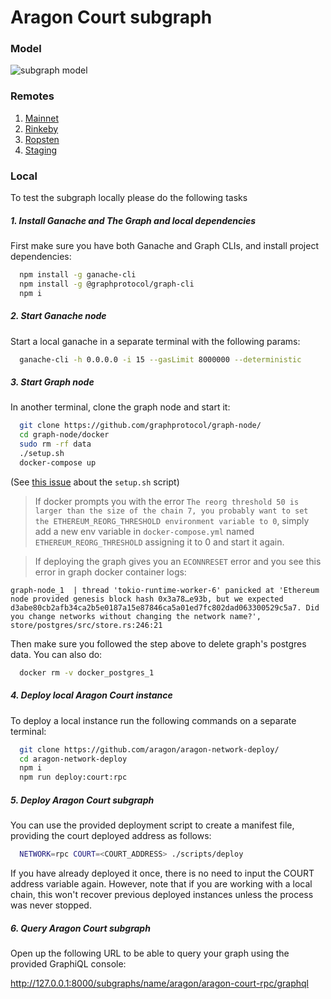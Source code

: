# Aragon Court subgraph

### Model

![subgraph model](./model.png)

### Remotes

1. [Mainnet](https://thegraph.com/explorer/subgraph/aragon/aragon-court)
2. [Rinkeby](https://thegraph.com/explorer/subgraph/aragon/aragon-court-rinkeby)
3. [Ropsten](https://thegraph.com/explorer/subgraph/aragon/aragon-court-ropsten)
4. [Staging](https://thegraph.com/explorer/subgraph/aragon/aragon-court-staging)

### Local

To test the subgraph locally please do the following tasks

##### 1. Install Ganache and The Graph and local dependencies
First make sure you have both Ganache and Graph CLIs, and install project dependencies:

```bash
  npm install -g ganache-cli
  npm install -g @graphprotocol/graph-cli
  npm i
```

##### 2. Start Ganache node
Start a local ganache in a separate terminal with the following params:

```bash
  ganache-cli -h 0.0.0.0 -i 15 --gasLimit 8000000 --deterministic
```

##### 3. Start Graph node
In another terminal, clone the graph node and start it:

```bash
  git clone https://github.com/graphprotocol/graph-node/
  cd graph-node/docker
  sudo rm -rf data
  ./setup.sh
  docker-compose up
```

(See [this issue](https://github.com/graphprotocol/graph-node/issues/1132) about the `setup.sh` script)

> If docker prompts you with the error `The reorg threshold 50 is larger than the size of the chain 7, you probably want to set the ETHEREUM_REORG_THRESHOLD environment variable to 0`,
  simply add a new env variable in `docker-compose.yml` named `ETHEREUM_REORG_THRESHOLD` assigning it to 0 and start it again.

> If deploying the graph gives you an `ECONNRESET` error and you see this error in graph docker container logs:
```
graph-node_1  | thread 'tokio-runtime-worker-6' panicked at 'Ethereum node provided genesis block hash 0x3a78…e93b, but we expected d3abe80cb2afb34ca2b5e0187a15e87846ca5a01ed7fc802dad063300529c5a7. Did you change networks without changing the network name?', store/postgres/src/store.rs:246:21
```

Then make sure you followed the step above to delete graph's postgres data. You can also do:
```bash
  docker rm -v docker_postgres_1
```

##### 4. Deploy local Aragon Court instance
To deploy a local instance run the following commands on a separate terminal:

```bash
  git clone https://github.com/aragon/aragon-network-deploy/
  cd aragon-network-deploy
  npm i
  npm run deploy:court:rpc
```

##### 5. Deploy Aragon Court subgraph
You can use the provided deployment script to create a manifest file, providing the court deployed address as follows:

```bash
  NETWORK=rpc COURT=<COURT_ADDRESS> ./scripts/deploy
```

If you have already deployed it once, there is no need to input the COURT address variable again.
However, note that if you are working with a local chain, this won't recover previous deployed instances unless the process was never stopped.

##### 6. Query Aragon Court subgraph

Open up the following URL to be able to query your graph using the provided GraphiQL console:

http://127.0.0.1:8000/subgraphs/name/aragon/aragon-court-rpc/graphql
